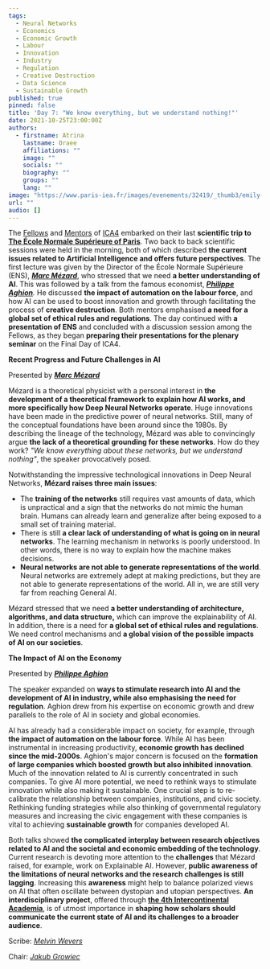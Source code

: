 ```yaml
---
tags:
  - Neural Networks
  - Economics
  - Economic Growth
  - Labour
  - Innovation
  - Industry
  - Regulation
  - Creative Destruction
  - Data Science
  - Sustainable Growth
published: true
pinned: false
title: 'Day 7: "We know everything, but we understand nothing!"'
date: 2021-10-25T23:00:00Z
authors:
  - firstname: Atrina
    lastname: Oraee
    affiliations: ""
    image: ""
    socials: ""
    biography: ""
    groups: ""
    lang: ""
image: "https://www.paris-iea.fr/images/evenements/32419/_thumb3/emily-morter-8xaa0f9yqne-unsplash.jpg"
url: ""
audio: []
---
```


The [Fellows](/fellows "Fellows") and [Mentors](/mentors "Mentors") of [ICA4](/about/concept "Concept") embarked on their last **scientific trip to** [**The École Normale Supérieure of Paris**](https://www.ens.psl.eu/en "ENS"). Two back to back scientific sessions were held in the morning, both of which described **the current issues related to Artificial Intelligence and offers future perspectives**. The first lecture was given by the Director of the École Normale Supérieure (ENS), [**_Marc Mézard_**](/mentors#mezard "Marc Mezard"), who stressed that we need **a better understanding of AI**. This was followed by a talk from the famous economist, [**_Philippe Aghion_**](/mentors#aghion "Philippe Aghion")_._ He discussed **the impact of automation on the labour force**, and how AI can be used to boost innovation and growth through facilitating the process of **creative destruction**. Both mentors emphasised **a need for a global set of ethical rules and regulations**. The day continued with **a presentation of ENS** and concluded with a discussion session among the Fellows, as they began **preparing their presentations for the plenary seminar** on the Final Day of ICA4.<!--more-->

**Recent Progress and Future Challenges in AI**

Presented by [**_Marc Mézard_**](/mentors#mezard "Marc Mezard")

Mézard is a theoretical physicist with a personal interest in **the development of a theoretical framework to explain how AI works, and more specifically how Deep Neural Networks operate**. Huge innovations have been made in the predictive power of neural networks. Still, many of the conceptual foundations have been around since the 1980s. By describing the lineage of the technology, Mézard was able to convincingly argue **the lack of a theoretical grounding for these networks**. How do they work? _"We know everything about these networks, but we understand nothing"_, the speaker provocatively posed.

Notwithstanding the impressive technological innovations in Deep Neural Networks, **Mézard raises three main issues**:

- The **training of the networks** still requires vast amounts of data, which is unpractical and a sign that the networks do not mimic the human brain. Humans can already learn and generalize after being exposed to a small set of training material.
- There is still **a clear lack of understanding of what is going on in neural networks**. The learning mechanism in networks is poorly understood. In other words, there is no way to explain how the machine makes decisions.
- **Neural networks are not able to generate representations of the world**. Neural networks are extremely adept at making predictions, but they are not able to generate representations of the world. All in, we are still very far from reaching General AI.

Mézard stressed that we need **a better understanding of architecture, algorithms, and data structure,** which can improve the explainability of AI. In addition, there is a need for **a global set of ethical rules and regulations**. We need control mechanisms and **a global vision of the possible impacts of AI on our societies**.

**The Impact of AI on the Economy**

Presented by [**_Philippe Aghion_**](/mentors#aghion "Philippe Aghion")

The speaker expanded on **ways to stimulate research into AI and the development of AI in industry, while also emphasising the need for regulation**. Aghion drew from his expertise on economic growth and drew parallels to the role of AI in society and global economies.

AI has already had a considerable impact on society, for example, through **the impact of automation on the labour force**. While AI has been instrumental in increasing productivity, **economic growth has declined since the mid-2000s**. Aghion's major concern is focused on the **formation of large companies which boosted growth but also inhibited innovation**. Much of the innovation related to AI is currently concentrated in such companies. To give AI more potential, we need to rethink ways to stimulate innovation while also making it sustainable. One crucial step is to re-calibrate the relationship between companies, institutions, and civic society. Rethinking funding strategies while also thinking of governmental regulatory measures and increasing the civic engagement with these companies is vital to achieving **sustainable growth** for companies developed AI.

Both talks showed **the complicated interplay between research objectives related to AI and the societal and economic embedding of the technology**. Current research is devoting more attention to the **challenges** that Mézard raised, for example, work on Explainable AI. However, **public awareness of the limitations of neural networks and the research challenges is still lagging**. Increasing this **awareness** might help to balance polarized views on AI that often oscillate between dystopian and utopian perspectives. **An interdisciplinary project**, offered through [**the 4th Intercontinental Academia**](/about/concept "Concept"), is of utmost importance in **shaping how scholars should communicate the current state of AI and its challenges to a broader audience**.

Scribe: [_Melvin Wevers_](/fellows#wevers "Melvin Wevers")

Chair: [_Jakub Growiec_](/fellows#growiec "Jakub Growiec")
